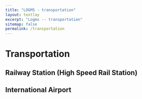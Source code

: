 ```yaml
---
title: "LOGMS - transportation"
layout: textlay
excerpt: "Logms -- transportation"
sitemap: false
permalink: /transportation
---
```


# Transportation


## Railway Station (High Speed Rail Station)
## International Airport
